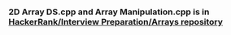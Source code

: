 ### 2D Array DS.cpp and Array Manipulation.cpp is in [HackerRank/Interview Preparation/Arrays repository](https://github.com/amitoj-singh/HackerRank/tree/master/interview%20preparation%20kit/arrays)
